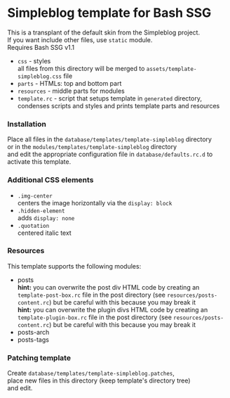 # Simpleblog template for Bash SSG
This is a transplant of the default skin from the Simpleblog project.  
If you want include other files, use `static` module.  
Requires Bash SSG v1.1

* `css` - styles  
	all files from this directory will be merged to `assets/template-simpleblog.css` file
* `parts` - HTMLs: top and bottom part
* `resources` - middle parts for modules
* `template.rc` - script that setups template in `generated` directory, condenses scripts and styles and prints template parts and resources

### Installation
Place all files in the `database/templates/template-simpleblog` directory  
or in the `modules/templates/template-simpleblog` directory  
and edit the appropriate configuration file in `database/defaults.rc.d` to activate this template.

### Additional CSS elements
* `.img-center`  
	centers the image horizontally via the `display: block`
* `.hidden-element`  
	adds `display: none`
* `.quotation`  
	centered italic text

### Resources
This template supports the following modules:
* posts  
	**hint:** you can overwrite the post div HTML code by creating an `template-post-box.rc` file in the post directory (see `resources/posts-content.rc`) but be careful with this because you may break it  
	**hint:** you can overwrite the plugin divs HTML code by creating an `template-plugin-box.rc` file in the post directory (see `resources/posts-content.rc`) but be careful with this because you may break it
* posts-arch
* posts-tags

### Patching template
Create `database/templates/template-simpleblog.patches`,  
place new files in this directory (keep template's directory tree)  
and edit.
